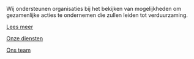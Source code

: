 Wij ondersteunen organisaties bij het bekijken van mogelijkheden om gezamenlijke acties te ondernemen die zullen leiden tot verduurzaming.

[Lees meer](https://mijnondernemingduurzaam.nl/wie-zijn-wij/)

[Onze diensten](https://mijnondernemingduurzaam.nl/diensten/)

[Ons team](https://mijnondernemingduurzaam.nl/mensen/)